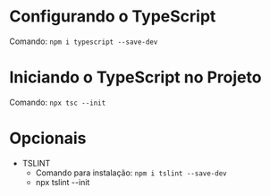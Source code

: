 # Configurando o TypeScript
Comando: ```npm i typescript --save-dev```

# Iniciando o TypeScript no Projeto
Comando: ```npx tsc --init```

# Opcionais
* TSLINT
    * Comando para instalação: ```npm i tslint --save-dev```
    * npx tslint --init 
